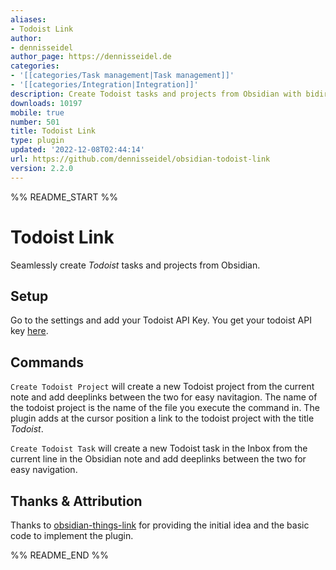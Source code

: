 ```yaml
---
aliases:
- Todoist Link
author:
- dennisseidel
author_page: https://dennisseidel.de
categories:
- '[[categories/Task management|Task management]]'
- '[[categories/Integration|Integration]]'
description: Create Todoist tasks and projects from Obsidian with bidirectional links.
downloads: 10197
mobile: true
number: 501
title: Todoist Link
type: plugin
updated: '2022-12-08T02:44:14'
url: https://github.com/dennisseidel/obsidian-todoist-link
version: 2.2.0
---
```


%% README_START %%

# Todoist Link

Seamlessly create *Todoist* tasks and projects from Obsidian.

## Setup 

Go to the settings and add your Todoist API Key. You get your todoist API key [here](https://todoist.com/app/settings/integrations).
## Commands

`Create Todoist Project` will create a new Todoist project from the current note and add deeplinks between the two for easy navitagion. The name of the todoist project is the name of the file you execute the command in. The plugin adds at the cursor position a link to the todoist project with the title *Todoist*.

`Create Todoist Task` will create a new Todoist task in the Inbox from the current line in the Obsidian note and add deeplinks between the two for easy navigation.

## Thanks & Attribution

Thanks to [obsidian-things-link](https://github.com/gavinmn/obsidian-things-link) for providing the initial idea and the basic code to implement the plugin.

%% README_END %%